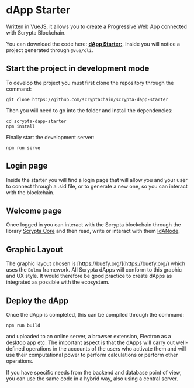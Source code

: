# dApp Starter

Written in VueJS, it allows you to create a Progressive Web App connected with Scrypta Blockchain.

You can download the code here:
[**dApp Starter:**](https://github.com/scryptachain/scrypta-dapp-starter). Inside you will notice a project generated through `@vue/cli`.

## Start the project in development mode

To develop the project you must first clone the repository through the command:

```
git clone https://github.com/scryptachain/scrypta-dapp-starter
```

Then you will need to go into the folder and install the dependencies:

```
cd scrypta-dapp-starter
npm install
```

Finally start the development server:
```
npm run serve
```

## Login page

Inside the starter you will find a login page that will allow you and your user to connect through a .sid file, or to generate a new one, so you can interact with the blockchain.

## Welcome page

Once logged in you can interact with the Scrypta blockchain through the library [Scrypta Core](/core) and then read, write or interact with them [IdANode](/idanode/README.md).

## Graphic Layout

The graphic layout chosen is [https://buefy.org/](https://buefy.org/) which uses the `Bulma` framework. All Scrypta dApps will conform to this graphic and UX style. It would therefore be good practice to create dApps as integrated as possible with the ecosystem.

## Deploy the dApp

Once the dApp is completed, this can be compiled through the command:

```
npm run build
```

and uploaded to an online server, a browser extension, Electron as a desktop app etc. The important aspect is that the dApps will carry out well-defined operations in the accounts of the users who activate them and will use their computational power to perform calculations or perform other operations.

If you have specific needs from the backend and database point of view, you can use the same code in a hybrid way, also using a central server.